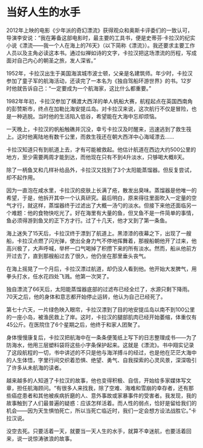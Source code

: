# 当好人生的水手

2012年上映的电影《少年派的奇幻漂流》获得观众和奥斯卡评委们的一致认可，导演李安说：“我在筹备这部电影时，最主要的工具书，便是史蒂芬·卡拉汉的纪实小说《漂流——我一个人在海上的76天》（以下简称《漂流》）。我还要求主要工作人员以及主角必读这本书。通过似禅如诗的文字，卡拉汉把这场漂流的历程，写成面对自己内心的朝圣之旅，发人深省。” 

1952年，卡拉汉出生于美国海滨城市波士顿，父亲是名建筑师。年少时，卡拉汉参加了童子军的航海活动，还读完了一本名为《独自驾船环游世界》的书。12岁时他就告诉自己：“一定要成为一个航海家，这比什么都重要。” 

1982年年初，卡拉汉参加了横渡大西洋的单人帆船大赛，航程起点在英国西南角的彭赞斯市，终点在加勒比海安提瓜岛。对卡拉汉来说，这次航行不仅是冒险，也是一种逃脱。当时他的生活陷入低谷，希望能在大海中忘却烦恼。 

一天晚上，卡拉汉的帆船触礁并沉没，幸亏卡拉汉及时醒来，迅速逃到了救生筏上。这时他离陆地有数千公里，而救生筏还在朝大西洋中心海域漂去…… 

卡拉汉知道只有到航道上去，才有可能被救起。他估计航道在西边大约500公里的地方，至少需要两周才能到达，而他现在只有不到4升淡水，只够喝大概8天。 

除了一柄鱼叉和几样补给品外，卡拉汉又找到了3个太阳能蒸馏器。但反复尝试，却不起作用。 

因为一直泡在咸水里，卡拉汉的皮肤上长满了疮，散发出臭味。蒸馏器是他唯一的希望，于是，他拆开其中一个认真研究。最后明白，原来得往里面吹入一定量的空气才行，就这样，蒸馏器终于过滤出了大概一汤勺的淡水。但接下来他还面临另一个难题：他的食物快吃光了。好在海里有大量的鱼，但叉鱼不是一件简单的事情，鱼必须得游到鱼叉的正下方才行。过了十几天，他才叉到了第一条鱼。 

海上迷失了15天后，卡拉汉终于漂到了航道上。黑漆漆的夜幕之下，出现了一艘船，卡拉汉点燃了闪光弹，使出全身力气不停地挥舞着，那艘船朝他开了过来，他高兴极了，大声呼喊，举杯一口气喝掉了积攒下来的所有淡水。然而，船从他前方开过去了，直到那艘船过去了很久，他仍坐在那里垂头丧气。 

在海上摇晃了一个月后，卡拉汉漂过航道，却仍没人看到他。他开始大发脾气，用拳头打水，任水花四处飞溅。他第一次哭了。 

独自漂流了66天后，太阳能蒸馏器底部的过滤布已经全烂了，水源只剩下降雨。70天之后，他的身体和意志都开始停止运转，他认为自己已经死了。 

第七十六天，一片绿色映入眼帘，卡拉汉漂到了目的地安提瓜岛以南不到100公里的一座小岛，被渔民救上了岸。这时，卡拉汉的腿部肌肉已经开始萎缩，体重仅有45公斤。在医院住了6个星期之后，他终于和家人团聚了。 

身体慢慢康复后，卡拉汉把航海中在一条条便笺纸上写下的日志整理成书——为了防海水，他用三层塑料袋将这些小字条保护起来。这就是《漂流》。书中翔实记录了这段航程的一切，书中讲述的不只是他与海洋搏斗的经过，也是他在茫茫大海中的人生体悟，字里行间交织着恐惧、绝望、勇气、自我探索的心灵风景，深深吸引了许多从未航海的读者。 

越来越多的人知道了卡拉汉的故事，他也变得积极、自信，开始给多家媒体写文章，担任航海顾问。“有很多人来找我，除了空难、海难和雪崩的幸存者，还有那些癌症患者和其他被疾病折磨的人、意外事故或家暴事件的受害者。我发现，我的故事触到了人们最普遍的疑惑：应该怎样活着。而人性的弱点，恰好是留给我们的机会——因为天生惧怕死亡，所以当死亡临近时，我们一定会想方设法战胜它。”卡拉汉说。 

没空去死。只要活着一天，就要当一天人生的水手，就算不幸迷航，也要活着回来，说一说惊涛骇浪的故事。